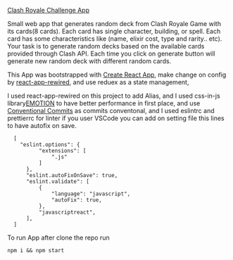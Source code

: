 [Clash Royale Challenge App](http://clash-royale-challenge.surge.sh)

Small web app that generates random deck from Clash Royale Game  with its cards(8 cards). Each card has single character, building, or
spell. Each card has some characteristics like (name, elixir cost, type and rarity.. etc). Your task is to generate random
decks based on the available cards provided through Clash API. Each time you click on generate button will generate
new random deck with different random cards.

This App was bootstrapped with [Create React App](https://github.com/facebook/create-react-app), make change on config by [react-app-rewired](https://github.com/timarney/react-app-rewired), and use reduex as a state management,

  I used react-app-rewired on this project to add Alias,
  and I used css-in-js  library[EMOTION](https://emotion.sh/docs/introduction) to  have better performance in first place,
  and use [Conventional Commits](https://www.conventionalcommits.org/en/v1.0.0-beta.2/) as commits conventonal,
  and I used eslintrc and prettierrc for linter if you user VSCode you can add on setting file  this lines to have autofix on save.

  ```
    [
      "eslint.options": {
            "extensions": [
                ".js"
            ]
        },
        "eslint.autoFixOnSave": true,
        "eslint.validate": [
            {
                "language": "javascript",
                "autoFix": true,
            },
            "javascriptreact",
        ],
    ]
  ```

To run App after clone the repo run

``` npm i && npm start ```
